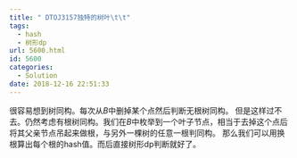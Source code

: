 ```yaml
---
title: " DTOJ3157独特的树叶\t\t"
tags:
  - hash
  - 树形dp
url: 5600.html
id: 5600
categories:
  - Solution
date: 2018-12-16 22:51:33
---
```


很容易想到树同构。每次从$B$中删掉某个点然后判断无根树同构。 但是这样过不去。仍然考虑有根树同构。我们在$B$中枚举到一个叶子节点，相当于去掉这个点后将其父亲节点吊起来做根，与另外一棵树的任意一根判同构。 那么我们可以用换根算出每个根的hash值。而后直接树形dp判断就好了。